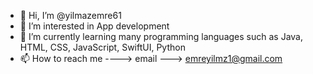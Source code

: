 - 👋 Hi, I’m @yilmazemre61
- 👀 I’m interested in App development
- 🌱 I’m currently learning many programming languages such as Java, HTML, CSS, JavaScript, SwiftUI, Python 
- 📫 How to reach me ----> email ---> emreyilmz1@gmail.com

<!---
yilmazemre61/yilmazemre61 is a ✨ special ✨ repository because its `README.md` (this file) appears on your GitHub profile.
You can click the Preview link to take a look at your changes.
--->
